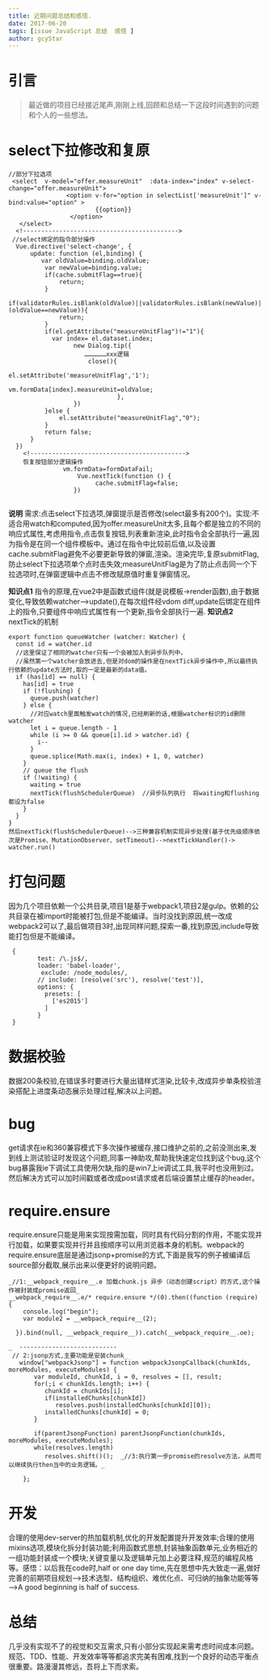 ```yaml
---
title: 近期问题总结和感悟.
date: 2017-06-20
tags: [issue JavaScript 总结  感悟 ]
author: gcyStar
---
```


# 引言
> 最近做的项目已经接近尾声,刚刚上线,回顾和总结一下这段时间遇到的问题和个人的一些想法。

# select下拉修改和复原
```
//部分下拉选项
 <select  v-model="offer.measureUnit"  :data-index="index" v-select-change="offer.measureUnit">
                <option v-for="option in selectList['measureUnit']" v-bind:value="option" >
                        {{option}}
                 </option>
   </select>
  <!------------------------------------------->
 //select绑定的指令部分操作
  Vue.directive('select-change', {
      update: function (el,binding) {
         var oldValue=binding.oldValue;
          var newValue=binding.value;
          if(cache.submitFlag==true){
              return;
          }
          if(validatorRules.isBlank(oldValue)||validatorRules.isBlank(newValue)||(oldValue==newValue)){
              return;
          }
          if(el.getAttribute("measureUnitFlag")!="1"){
            var index= el.dataset.index;
                  new Dialog.tip({
                     ………………xxx逻辑
                      close(){
                                   el.setAttribute('measureUnitFlag','1');
                                    vm.formData[index].measureUnit=oldValue;
                              },
                  })
          }else {
              el.setAttribute("measureUnitFlag","0");
          }
          return false;
      }
  })
    <!------------------------------------------->
    恢复按钮部分逻辑操作
               vm.formData=formDataFail;
                   Vue.nextTick(function () {
                        cache.submitFlag=false;
                  })
                   
```

**说明**   需求:点击select下拉选项,弹窗提示是否修改(select最多有200个)。实现:不适合用watch和computed,因为offer.measureUnit太多,且每个都是独立的不同的响应式属性,考虑用指令,点击恢复按钮,列表重新渲染,此时指令会全部执行一遍,因为指令是在同一个组件模板中。通过在指令中比较前后值,以及设置cache.submitFlag避免不必要更新导致的弹窗,渲染。渲染完毕,复原submitFlag,防止select下拉选项单个点时击失效;measureUnitFlag是为了防止点击同一个下拉选项时,在弹窗逻辑中点击不修改赋原值时重复弹窗情况。

**知识点1**  指令的原理,在vue2中是函数式组件(就是说模板->render函数),由于数据变化,导致依赖watcher-->update(),在每次组件经vdom diff,update后绑定在组件上的指令,只要组件中响应式属性有一个更新,指令全部执行一遍.
**知识点2**  nextTick的机制

```
export function queueWatcher (watcher: Watcher) {
  const id = watcher.id
  //这里保证了相同的watcher只有一个会被加入到异步队列中，
  //虽然第一个watcher会放进去,但是对dom的操作是在nextTick异步操作中,所以最终执行依赖的update方法时,取的一定是最新的data值。
  if (has[id] == null) {
    has[id] = true
    if (!flushing) {
      queue.push(watcher)
    } else {
      //对应watch里面触发watch的情况,已经刷新的话,根据watcher标识的id删除watcher
      let i = queue.length - 1
      while (i >= 0 && queue[i].id > watcher.id) {
        i--
      }
      queue.splice(Math.max(i, index) + 1, 0, watcher)
    }
    // queue the flush
    if (!waiting) {
      waiting = true
      nextTick(flushSchedulerQueue)  //异步队列执行  将waiting和flushing都设为false
    }
  }
}
然后nextTick(flushSchedulerQueue)-->三种兼容机制实现异步处理(基于优先级顺序依次是Promise、MutationObserver、setTimeout)-->nextTickHandler()-> watcher.run()
```

# 打包问题

因为几个项目依赖一个公共目录,项目1是基于webpack1,项目2是gulp。依赖的公共目录在被import时能被打包,但是不能编译。当时没找到原因,统一改成webpack2可以了,最后做项目3时,出现同样问题,探索一番,找到原因,include导致能打包但是不能编译。
```
 {
        test: /\.js$/,
        loader: 'babel-loader',
         exclude: /node_modules/,
        // include: [resolve('src'), resolve('test')],
        options: {
          presets: [
            ['es2015']
          ]
        }
 }
```

# 数据校验

数据200条校验,在错误多时要进行大量出错样式渲染,比较卡,改成异步单条校验渲染搭配上进度条动态展示处理过程,解决以上问题。

# bug
get请求在ie和360兼容模式下多次操作被缓存,接口维护之前的,之前没测出来,发到线上测试验证时发现这个问题,同事一神助攻,帮助我快速定位找到这个bug,这个bug暴露我ie下调试工具使用欠缺,指的是win7上ie调试工具,我平时也没用到过。然后解决方式可以加时间戳或者改成post请求或者后端设置禁止缓存的header。

# require.ensure
require.ensure只能是用来实现按需加载，同时具有代码分割的作用，不能实现并行加载，如果要实现并行并且按顺序可以用浏览器本身的机制。webpack的require.ensure底层是通过jsonp+promise的方式,下面是我写的例子被编译后source部分截取,展示出来以便更好的说明问题。
```
_//1:__webpack_require__.e 加载chunk.js 异步（动态创建script）的方式,这个操作被封装成promise返回_
__webpack_require__.e/* require.ensure */(0).then((function (require) {
    console.log("begin");
    var module2 = __webpack_require__(2);
   
  }).bind(null, __webpack_require__)).catch(__webpack_require__.oe);
  
_  ---------------------------
 // 2:jsonp方式,主要功能是安装chunk_
   window["webpackJsonp"] = function webpackJsonpCallback(chunkIds, moreModules, executeModules) {
       var moduleId, chunkId, i = 0, resolves = [], result;
       for(;i < chunkIds.length; i++) {
          chunkId = chunkIds[i];
          if(installedChunks[chunkId])
             resolves.push(installedChunks[chunkId][0]);
          installedChunks[chunkId] = 0;
       }
       
       if(parentJsonpFunction) parentJsonpFunction(chunkIds, moreModules, executeModules);
       while(resolves.length)
          resolves.shift()();  _//3:执行第一步promise的resolve方法，从而可以继续执行then当中的业务逻辑。_
  
    };
```

# 开发
 合理的使用dev-server的热加载机制,优化的开发配置提升开发效率;合理的使用mixins选项,模块化拆分封装功能;利用函数式思想,封装抽象函数单元,业务相近的一组功能封装成一个模块;关键变量以及逻辑单元加上必要注释,规范的编程风格等。感悟：以后我在code时,half or one day time,先在思想中先大致走一遍,做好完善的前期项目规划-->技术选型、结构组织、难优化点、可归纳的抽象功能等等 -->A good beginning is half of success.

# 总结

几乎没有实现不了的视觉和交互需求,只有小部分实现起来需考虑时间成本问题。规范、TDD、性能、开发效率等等都追求完美有困难,找到一个良好的动态平衡点很重要。路漫漫其修远，吾将上下而求索。






















